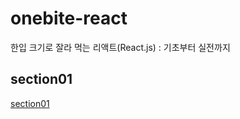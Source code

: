 # onebite-react
한입 크기로 잘라 먹는 리액트(React.js) : 기초부터 실전까지

## section01
[section01](https://ordinary-mailman-de7.notion.site/1-JavaScript-153ee4b4de24803db7f7cd052fa384fd?pvs=4)